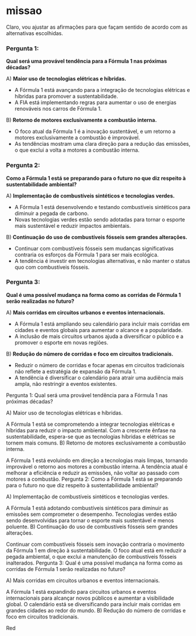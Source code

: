 # missao
Claro, vou ajustar as afirmações para que façam sentido de acordo com as alternativas escolhidas.

### Pergunta 1:
**Qual será uma provável tendência para a Fórmula 1 nas próximas décadas?**

A) **Maior uso de tecnologias elétricas e híbridas.**
- A Fórmula 1 está avançando para a integração de tecnologias elétricas e híbridas para promover a sustentabilidade.
- A FIA está implementando regras para aumentar o uso de energias renováveis nos carros de Fórmula 1.

B) **Retorno de motores exclusivamente a combustão interna.**
- O foco atual da Fórmula 1 é a inovação sustentável, e um retorno a motores exclusivamente a combustão é improvável.
- As tendências mostram uma clara direção para a redução das emissões, o que exclui a volta a motores a combustão interna.

### Pergunta 2:
**Como a Fórmula 1 está se preparando para o futuro no que diz respeito à sustentabilidade ambiental?**

A) **Implementação de combustíveis sintéticos e tecnologias verdes.**
- A Fórmula 1 está desenvolvendo e testando combustíveis sintéticos para diminuir a pegada de carbono.
- Novas tecnologias verdes estão sendo adotadas para tornar o esporte mais sustentável e reduzir impactos ambientais.

B) **Continuação do uso de combustíveis fósseis sem grandes alterações.**
- Continuar com combustíveis fósseis sem mudanças significativas contraria os esforços da Fórmula 1 para ser mais ecológica.
- A tendência é investir em tecnologias alternativas, e não manter o status quo com combustíveis fósseis.

### Pergunta 3:
**Qual é uma possível mudança na forma como as corridas de Fórmula 1 serão realizadas no futuro?**

A) **Mais corridas em circuitos urbanos e eventos internacionais.**
- A Fórmula 1 está ampliando seu calendário para incluir mais corridas em cidades e eventos globais para aumentar o alcance e a popularidade.
- A inclusão de mais circuitos urbanos ajuda a diversificar o público e a promover o esporte em novas regiões.

B) **Redução do número de corridas e foco em circuitos tradicionais.**
- Reduzir o número de corridas e focar apenas em circuitos tradicionais não reflete a estratégia de expansão da Fórmula 1.
- A tendência é diversificar o calendário para atrair uma audiência mais ampla, não restringir a eventos existentes.



Pergunta 1:
Qual será uma provável tendência para a Fórmula 1 nas próximas décadas?

A) Maior uso de tecnologias elétricas e híbridas.

A Fórmula 1 está se comprometendo a integrar tecnologias elétricas e híbridas para reduzir o impacto ambiental.
Com a crescente ênfase na sustentabilidade, espera-se que as tecnologias híbridas e elétricas se tornem mais comuns.
B) Retorno de motores exclusivamente a combustão interna.

A Fórmula 1 está evoluindo em direção a tecnologias mais limpas, tornando improvável o retorno aos motores a combustão interna.
A tendência atual é melhorar a eficiência e reduzir as emissões, não voltar ao passado com motores a combustão.
Pergunta 2:
Como a Fórmula 1 está se preparando para o futuro no que diz respeito à sustentabilidade ambiental?

A) Implementação de combustíveis sintéticos e tecnologias verdes.

A Fórmula 1 está adotando combustíveis sintéticos para diminuir as emissões sem comprometer o desempenho.
Tecnologias verdes estão sendo desenvolvidas para tornar o esporte mais sustentável e menos poluente.
B) Continuação do uso de combustíveis fósseis sem grandes alterações.

Continuar com combustíveis fósseis sem inovação contraria o movimento da Fórmula 1 em direção à sustentabilidade.
O foco atual está em reduzir a pegada ambiental, o que exclui a manutenção de combustíveis fósseis inalterados.
Pergunta 3:
Qual é uma possível mudança na forma como as corridas de Fórmula 1 serão realizadas no futuro?

A) Mais corridas em circuitos urbanos e eventos internacionais.

A Fórmula 1 está expandindo para circuitos urbanos e eventos internacionais para alcançar novos públicos e aumentar a visibilidade global.
O calendário está se diversificando para incluir mais corridas em grandes cidades ao redor do mundo.
B) Redução do número de corridas e foco em circuitos tradicionais.

Red